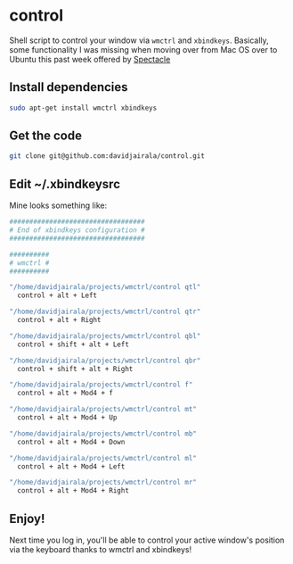 # control

Shell script to control your window via `wmctrl` and `xbindkeys`.
Basically, some functionality I was missing when moving over from Mac
OS over to Ubuntu this past week offered by [Spectacle](http://spectacleapp.com/)

## Install dependencies

```bash
sudo apt-get install wmctrl xbindkeys
```

## Get the code

```bash
git clone git@github.com:davidjairala/control.git
```

## Edit ~/.xbindkeysrc

Mine looks something like:

```bash
##################################
# End of xbindkeys configuration #
##################################

##########
# wmctrl #
##########

"/home/davidjairala/projects/wmctrl/control qtl"
  control + alt + Left

"/home/davidjairala/projects/wmctrl/control qtr"
  control + alt + Right

"/home/davidjairala/projects/wmctrl/control qbl"
  control + shift + alt + Left

"/home/davidjairala/projects/wmctrl/control qbr"
  control + shift + alt + Right

"/home/davidjairala/projects/wmctrl/control f"
  control + alt + Mod4 + f

"/home/davidjairala/projects/wmctrl/control mt"
  control + alt + Mod4 + Up

"/home/davidjairala/projects/wmctrl/control mb"
  control + alt + Mod4 + Down

"/home/davidjairala/projects/wmctrl/control ml"
  control + alt + Mod4 + Left

"/home/davidjairala/projects/wmctrl/control mr"
  control + alt + Mod4 + Right

```

## Enjoy!

Next time you log in, you'll be able to control your active window's
position via the keyboard thanks to wmctrl and xbindkeys!

